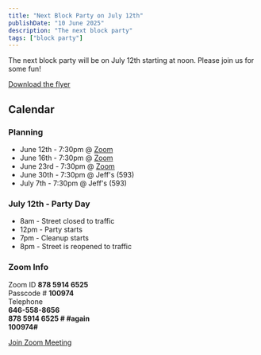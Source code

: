 ```yaml
---
title: "Next Block Party on July 12th"
publishDate: "10 June 2025"
description: "The next block party"
tags: ["block party"]
---
```


The next block party will be on July 12th starting at noon. Please join us for some fun!

[Download the flyer](/planning-flyer-2025.pdf)

## Calendar

### Planning

* June 12th - 7:30pm @ [Zoom]((https://us05web.zoom.us/j/87859146525?pwd=100974))
* June 16th - 7:30pm @ [Zoom]((https://us05web.zoom.us/j/87859146525?pwd=100974))
* June 23rd - 7:30pm @ [Zoom]((https://us05web.zoom.us/j/87859146525?pwd=100974))
* June 30th - 7:30pm @ Jeff's (593)
* July 7th  - 7:30pm @ Jeff's (593)

### July 12th - Party Day

* 8am  - Street closed to traffic
* 12pm - Party starts
* 7pm  - Cleanup starts
* 8pm  - Street is reopened to traffic

### Zoom Info

Zoom ID **878 5914 6525**<br>
Passcode # **100974**<br>
Telephone<br>
**646-558-8656**<br>
**878 5914 6525 # #again**<br>
**100974#**

[Join Zoom Meeting](https://us05web.zoom.us/j/87859146525?pwd=100974)



